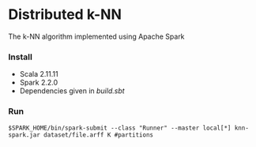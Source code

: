 # Distributed k-NN
The k-NN algorithm implemented using Apache Spark

### Install
* Scala 2.11.11
* Spark 2.2.0
* Dependencies given in *build.sbt*

### Run
```
$SPARK_HOME/bin/spark-submit --class "Runner" --master local[*] knn-spark.jar dataset/file.arff K #partitions
```
